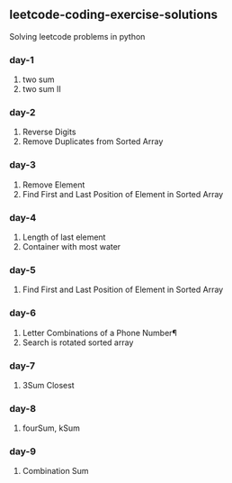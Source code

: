 ## leetcode-coding-exercise-solutions
Solving leetcode problems in python

### day-1
1. two sum
2. two sum II

### day-2
1. Reverse Digits
2. Remove Duplicates from Sorted Array

### day-3
1. Remove Element
2. Find First and Last Position of Element in Sorted Array

### day-4
1. Length of last element
2. Container with most water

### day-5
1. Find First and Last Position of Element in Sorted Array

### day-6
1. Letter Combinations of a Phone Number¶
2. Search is rotated sorted array

### day-7
1. 3Sum Closest

### day-8
1. fourSum, kSum

### day-9
1. Combination Sum
